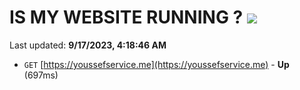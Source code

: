 # IS MY WEBSITE RUNNING ? [![](https://img.shields.io/static/v1?label=Sponsor&message=%E2%9D%A4&logo=GitHub&color=%23fe8e86)](https://github.com/sponsors/<username>)

Last updated: **9/17/2023, 4:18:46 AM**

- `GET` [https://youssefservice.me](https://youssefservice.me) - **Up** (697ms)
